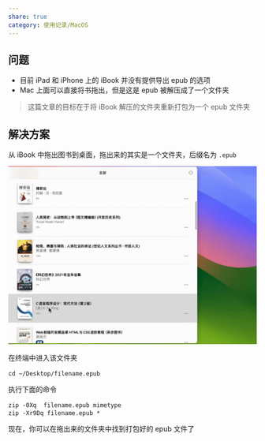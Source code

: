 ```yaml
---
share: true
category: 使用记录/MacOS
---
```


## 问题

- 目前 iPad 和 iPhone 上的 iBook 并没有提供导出 epub 的选项
- Mac 上面可以直接将书拖出，但是这是 epub 被解压成了一个文件夹

> 这篇文章的目标在于将 iBook 解压的文件夹重新打包为一个 epub 文件夹

## 解决方案

从 iBook 中拖出图书到桌面，拖出来的其实是一个文件夹，后缀名为 `.epub`

![475](../../assets/img/image_1_20230812164056.gif)

在终端中进入该文件夹

```shell
cd ~/Desktop/filename.epub
```

执行下面的命令

```shell
zip -0Xq  filename.epub mimetype
zip -Xr9Dq filename.epub *
```

现在，你可以在拖出来的文件夹中找到打包好的 epub 文件了
